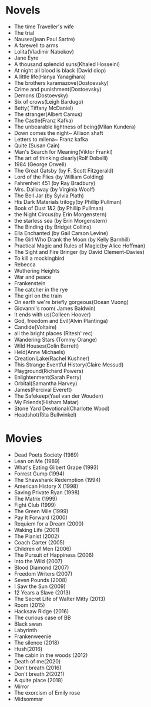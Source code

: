 # Novels

- The time Traveller's wife 
- The trial
- Nausea(jean Paul Sartre)
- A farewell to arms
- Lolita(Vladimir Nabokov)
- Jane Eyre
- A thousand splendid suns(Khaled Hosseini)
- At night all blood is black (David diop)
- A little life(Hanya Yanagihara)
- The brothers karamazove(Dostoevsky)
- Crime and punishment(Dostoevsky)
- Demons (Dostoevsky)
- Six of crows(Leigh Bardugo)
- Betty( Tiffany McDaniel)
- The stranger(Albert Camus)
- The Castle(Franz Kafka)
- The unbearable lightness of being(Milan Kundera)
- Down comes the night~ Allison shaft
- Letters to milena~ Franz kafka
- Quite (Susan Cain)
- Man's Search for Meaning(Viktor Frankl)
- The art of thinking clearly(Rolf Dobelli)
- 1984 (George Orwell)
- The Great Gatsby (by F. Scott Fitzgerald)
- Lord of the Flies (by William Golding)
- Fahrenheit 451 (by Ray Bradbury)
- Mrs. Dalloway (by Virginia Woolf)
- The Bell Jar (by Sylvia Plath)
- His Dark Materials trilogy(by Phillip Pullman)
- Book of Dust 1&2 (by Phillip Pullman)
- the Night Circus(by Erin Morgenstern)
- the starless sea (by Erin Morgenstern)
- The Binding (by Bridget Collins)
- Ella Enchanted (by Gail Carson Levine)
- The Girl Who Drank the Moon (by Kelly Barnhill)
- Practical Magic and Rules of Magic(by Alice Hoffman)
- The Sight and Fire Bringer (by David Clement-Davies)
- To kill a mockingbird
- Rebecca
- Wuthering Heights 
- War and peace
- Frankenstein
- The catcher in the rye
- The girl on the train
- On earth we're briefly gorgeous(Ocean Vuong)
- Giovanni's room( James Baldwin)
- It ends with us(Colleen Hoover)
- God, freedom and Evil(Alvin Plantinga)
- Candide(Voltaire)
- all the bright places (Ritesh' rec)
- Wandering Stars (Tommy Orange)
- Wild Houses(Colin Barrett)
- Held(Anne Michaels)
- Creation Lake(Rachel Kushner)
- This Strange Eventful History(Claire Messud)
- Playground(Richard Powers)
- Enlightenment(Sarah Perry)
- Orbital(Samantha Harvey)
- James(Percival Everett)
- The Safekeep(Yael van der Wouden)
- My Friends(Hisham Matar)
- Stone Yard Devotional(Charlotte Wood)
- Headshot(Rita Bullwinkel)

# Movies

- Dead Poets Society (1989)
- Lean on Me (1989)
- What's Eating Gilbert Grape (1993)
- Forrest Gump (1994)
- The Shawshank Redemption (1994)
- American History X (1998)
- Saving Private Ryan (1998)
- The Matrix (1999)
- Fight Club (1999)
- The Green Mile (1999)
- Pay It Forward (2000)
- Requiem for a Dream (2000)
- Waking Life (2001)
- The Pianist (2002)
- Coach Carter (2005)
- Children of Men (2006)
- The Pursuit of Happiness (2006)
- Into the Wild (2007)
- Blood Diamond (2007)
- Freedom Writers (2007)
- Seven Pounds (2008)
- I Saw the Sun (2009)
- 12 Years a Slave (2013)
- The Secret Life of Walter Mitty (2013)
- Room (2015)
- Hacksaw Ridge (2016)
- The curious case of BB
- Black swan
- Labyrinth
- Frankenweenie
- The silence (2018)
- Hush(2016)
- The cabin in the woods (2012)
- Death of me(2020)
- Don't breath (2016)
- Don't breath 2(2021)
- A quite place (2018)
- Mirror
- The exorcism of Emily rose
- Midsommar